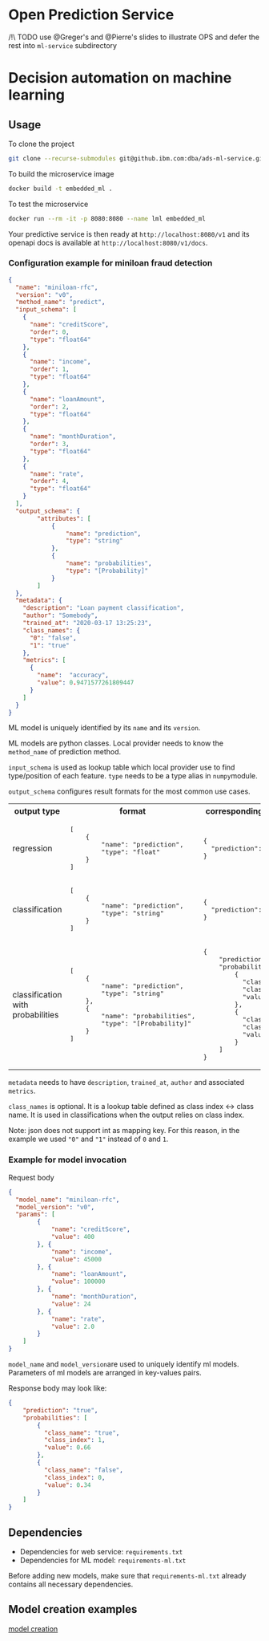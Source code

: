# Open Prediction Service

/!\ TODO use @Greger's and @Pierre's slides to illustrate OPS and defer the rest into `ml-service` subdirectory

# Decision automation on machine learning

## Usage

To clone the project

```sh
git clone --recurse-submodules git@github.ibm.com:dba/ads-ml-service.git ads-ml-service
```

To build the microservice image

```sh
docker build -t embedded_ml .
```

To test the microservice

```sh
docker run --rm -it -p 8080:8080 --name lml embedded_ml
```

Your predictive service is then ready at `http://localhost:8080/v1` and 
its openapi docs is available at `http://localhost:8080/v1/docs`.


### Configuration example for miniloan fraud detection

```json
{
  "name": "miniloan-rfc",
  "version": "v0",
  "method_name": "predict",
  "input_schema": [
    {
      "name": "creditScore",
      "order": 0,
      "type": "float64"
    },
    {
      "name": "income",
      "order": 1,
      "type": "float64"
    },
    {
      "name": "loanAmount",
      "order": 2,
      "type": "float64"
    },
    {
      "name": "monthDuration",
      "order": 3,
      "type": "float64"
    },
    {
      "name": "rate",
      "order": 4,
      "type": "float64"
    }
  ],
  "output_schema": {
        "attributes": [
            {
                "name": "prediction",
                "type": "string"
            },
            {
                "name": "probabilities",
                "type": "[Probability]"
            }
        ]
  },
  "metadata": {
    "description": "Loan payment classification",
    "author": "Somebody",
    "trained_at": "2020-03-17 13:25:23",
    "class_names": {
      "0": "false",
      "1": "true"
    },
    "metrics": [
      {
        "name":  "accuracy",
        "value": 0.9471577261809447
      }
    ]
  }
}
```

ML model is uniquely identified by its `name` and its `version`. 

ML models are python classes. Local provider needs to know the `method_name` of prediction method.

`input_schema` is used as lookup table which local provider use to find type/position of 
each feature. `type` needs to be a type alias in `numpy`module.

`output_schema` configures result formats for the most common use cases.


<table>
    <tr>
        <th>output type</th>
        <th>format</th>
        <th>
            corresponding output 
            example
        </th>
    </tr>
<tr>
<td>
regression
</td>
<td>
<pre lang="json">
[
    {
        "name": "prediction",
        "type": "float"
    }
]
</pre>
</td>
<td>
<pre lang="json">
{
  "prediction": 128.0
}
</pre>
</tr>
<tr>
<td>
classification
</td>
<td>
<pre lang="json">
[
    {
        "name": "prediction",
        "type": "string"
    }
]
</pre>
</td>
<td>
<pre lang="json">
{
  "prediction": "true"
}
</pre>
</tr>
<tr>
<td>
classification
with probabilities
</td>
<td>
<pre lang="json">
[
    {
        "name": "prediction",
        "type": "string"
    },
    {
        "name": "probabilities",
        "type": "[Probability]"
    }
]
</pre>
</td>
<td>
<pre lang="json">
{
    "prediction": "true",
    "probabilities": [
        {
          "class_name": "true",
          "class_index": 1,
          "value": 0.66
        },
        {
          "class_name": "false",
          "class_index": 0,
          "value": 0.34
        }
    ]   
}
</pre>
</tr>
</table>

`metadata` needs to have `description`, `trained_at`, `author` and associated `metrics`.

`class_names` is optional. It is a lookup table defined as class index <-> class name.
It is used in classifications when the output relies on class index.

Note: json does not support int as mapping key. For this reason,
in the example we used `"0"` and `"1"` instead of `0` and `1`.


### Example for model invocation

Request body
```json
{
  "model_name": "miniloan-rfc",
  "model_version": "v0",
  "params": [
        {
            "name": "creditScore",
            "value": 400
        }, {
            "name": "income",
            "value": 45000
        }, {
            "name": "loanAmount",
            "value": 100000
        }, {
            "name": "monthDuration",
            "value": 24
        }, {
            "name": "rate",
            "value": 2.0
        }
    ]
}
```

`model_name` and `model_version`are used to uniquely identify ml models. 
Parameters of ml models are arranged in key-values pairs.

Response body may look like:
```json
{
    "prediction": "true",
    "probabilities": [
        {
          "class_name": "true",
          "class_index": 1,
          "value": 0.66
        },
        {
          "class_name": "false",
          "class_index": 0,
          "value": 0.34
        }
    ]   
}
```


## Dependencies
* Dependencies for web service: `requirements.txt`
* Dependencies for ML model: `requirements-ml.txt`

Before adding new models, make sure that `requirements-ml.txt` already contains
all necessary dependencies.


## Model creation examples
[model creation](examples/model_training_and_deployment/README.md)
